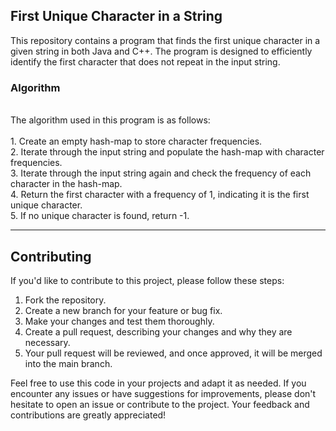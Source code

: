 <h2>First Unique Character in a String</h2>

This repository contains a program that finds the first unique character in a given string in both Java and C++. The program is designed to efficiently identify the first character that does not repeat in the input string.
<br>
<h3>Algorithm</h3>
<br>
The algorithm used in this program is as follows: <br><br>
1. Create an empty hash-map to store character frequencies.<br>
2. Iterate through the input string and populate the hash-map with character frequencies.<br>
3. Iterate through the input string again and check the frequency of each character in the hash-map.<br>
4. Return the first character with a frequency of 1, indicating it is the first unique character.<br>
5. If no unique character is found, return -1.
<hr>


## Contributing

If you'd like to contribute to this project, please follow these steps:<br>

1. Fork the repository.<br>
2. Create a new branch for your feature or bug fix.<br>
3. Make your changes and test them thoroughly.<br>
4. Create a pull request, describing your changes and why they are necessary.<br>
5. Your pull request will be reviewed, and once approved, it will be merged into the main branch.<br>

Feel free to use this code in your projects and adapt it as needed. If you encounter any issues or have suggestions for improvements, please don't hesitate to open an issue or contribute to the project. Your feedback and contributions are greatly appreciated!